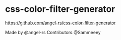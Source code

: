 # css-color-filter-generator
https://github.com/angel-rs/css-color-filter-generator

Made by @angel-rs
Contributors @Sammeeey